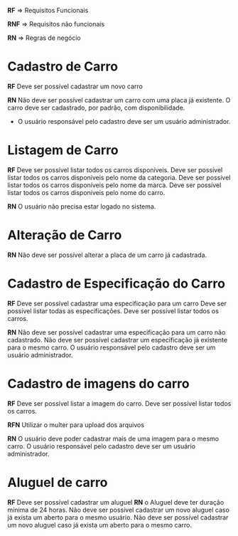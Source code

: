 **RF** => Requisitos Funcionais

**RNF** => Requisitos não funcionais

**RN** => Regras de negócio


# Cadastro de Carro
**RF** 
Deve ser possível cadastrar um novo carro


**RN** 
Não deve ser possível cadastrar um carro com uma placa já existente.
O carro deve ser cadastrado, por padrão, com disponibilidade.
* O usuário responsável pelo cadastro deve ser um usuário administrador.

# Listagem de Carro
**RF** 
Deve ser possível listar todos os carros disponíveis.
Deve ser possível listar todos os carros disponíveis pelo nome da categoria.
Deve ser possível listar todos os carros disponíveis pelo nome da marca.
Deve ser possível listar todos os carros disponíveis pelo nome do carro.

**RN** 
O usuário não precisa estar logado no sistema.

# Alteração de Carro
**RN**
Não deve ser possível alterar a placa de um carro já cadastrada.


# Cadastro de Especificação do Carro
**RF** 
Deve ser possível cadastrar uma especificação para um carro
Deve ser possível listar todas as especificações.
Deve ser possível listar todos os carros.

**RN** 
Não deve ser possível cadastrar uma especificação para um carro não cadastrado.
Não deve ser possível cadastrar um especificação já existente para o mesmo carro.
O usuário responsável pelo cadastro deve ser um usuário administrador.

# Cadastro de imagens do carro
**RF**
Deve ser possível listar a imagem do carro.
Deve ser possível listar todos os carros.

**RFN**
Utilizar o multer para upload dos arquivos

**RN**
O usuário deve poder cadastrar mais de uma imagem para o mesmo carro.
O usuário responsável pelo cadastro deve ser um usuário administrador.

# Aluguel de carro
**RF**
Deve ser possível cadastrar um aluguel
**RN**
o Aluguel deve ter duração mínima de 24 horas.
Não deve ser possível cadastrar um novo aluguel caso já exista um aberto para o mesmo usuário.
Não deve ser possível cadastrar um novo aluguel caso já exista um aberto para o mesmo carro.